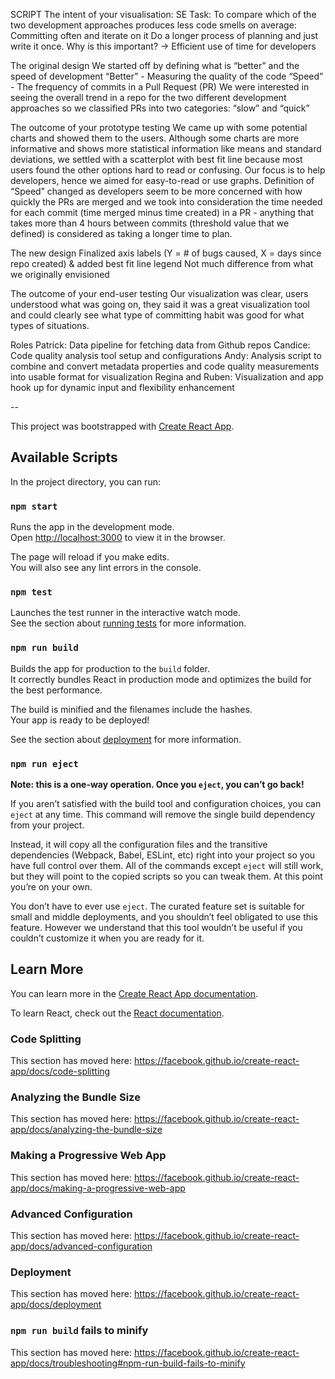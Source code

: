 SCRIPT
The intent of your visualisation:
SE Task: To compare which of the two development approaches produces less code smells on average:
Committing often and iterate on it
Do a longer process of planning and just write it once.
Why is this important? → Efficient use of time for developers

The original design
We started off by defining what is “better” and the speed of development
“Better” - Measuring the quality of the code
“Speed” - The frequency of commits in a Pull Request (PR)
We were interested in seeing the overall trend in a repo for the two different development approaches so we classified PRs into two categories: “slow” and “quick”

The outcome of your prototype testing
We came up with some potential charts and showed them to the users. Although some charts are more informative and shows more statistical information like means and standard deviations, we settled with a scatterplot with best fit line because most users found the other options hard to read or confusing. Our focus is to help developers, hence we aimed for easy-to-read or use graphs.
Definition of “Speed” changed as developers seem to be more concerned with how quickly the PRs are merged and we took into consideration the time needed for each commit (time merged minus time created) in a PR - anything that takes more than 4 hours between commits (threshold value that we defined) is considered as taking a longer time to plan.

The new design
Finalized axis labels (Y = # of bugs caused, X = days since repo created) & added best fit line legend
Not much difference from what we originally envisioned

The outcome of your end-user testing
Our visualization was clear, users understood what was going on, they said it was a great visualization tool and could clearly see what type of committing habit was good for what types of situations.

Roles
Patrick: Data pipeline for fetching data from Github repos
Candice: Code quality analysis tool setup and configurations
Andy: Analysis script to combine and convert metadata properties and code quality measurements into usable format for visualization
Regina and Ruben: Visualization and app hook up for dynamic input and flexibility enhancement	

--

This project was bootstrapped with [Create React App](https://github.com/facebook/create-react-app).

## Available Scripts

In the project directory, you can run:

### `npm start`

Runs the app in the development mode.<br />
Open [http://localhost:3000](http://localhost:3000) to view it in the browser.

The page will reload if you make edits.<br />
You will also see any lint errors in the console.

### `npm test`

Launches the test runner in the interactive watch mode.<br />
See the section about [running tests](https://facebook.github.io/create-react-app/docs/running-tests) for more information.

### `npm run build`

Builds the app for production to the `build` folder.<br />
It correctly bundles React in production mode and optimizes the build for the best performance.

The build is minified and the filenames include the hashes.<br />
Your app is ready to be deployed!

See the section about [deployment](https://facebook.github.io/create-react-app/docs/deployment) for more information.

### `npm run eject`

**Note: this is a one-way operation. Once you `eject`, you can’t go back!**

If you aren’t satisfied with the build tool and configuration choices, you can `eject` at any time. This command will remove the single build dependency from your project.

Instead, it will copy all the configuration files and the transitive dependencies (Webpack, Babel, ESLint, etc) right into your project so you have full control over them. All of the commands except `eject` will still work, but they will point to the copied scripts so you can tweak them. At this point you’re on your own.

You don’t have to ever use `eject`. The curated feature set is suitable for small and middle deployments, and you shouldn’t feel obligated to use this feature. However we understand that this tool wouldn’t be useful if you couldn’t customize it when you are ready for it.

## Learn More

You can learn more in the [Create React App documentation](https://facebook.github.io/create-react-app/docs/getting-started).

To learn React, check out the [React documentation](https://reactjs.org/).

### Code Splitting

This section has moved here: https://facebook.github.io/create-react-app/docs/code-splitting

### Analyzing the Bundle Size

This section has moved here: https://facebook.github.io/create-react-app/docs/analyzing-the-bundle-size

### Making a Progressive Web App

This section has moved here: https://facebook.github.io/create-react-app/docs/making-a-progressive-web-app

### Advanced Configuration

This section has moved here: https://facebook.github.io/create-react-app/docs/advanced-configuration

### Deployment

This section has moved here: https://facebook.github.io/create-react-app/docs/deployment

### `npm run build` fails to minify

This section has moved here: https://facebook.github.io/create-react-app/docs/troubleshooting#npm-run-build-fails-to-minify
